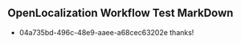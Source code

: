 ## OpenLocalization Workflow Test MarkDown
* 04a735bd-496c-48e9-aaee-a68cec63202e thanks!

<!--HONumber=Aug16_HO4-->


